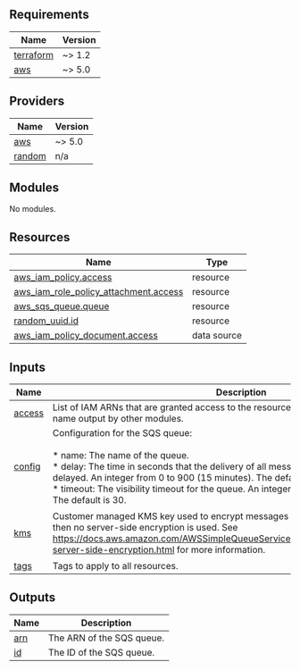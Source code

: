 <!-- BEGIN_TF_DOCS -->
## Requirements

| Name | Version |
|------|---------|
| <a name="requirement_terraform"></a> [terraform](#requirement\_terraform) | ~> 1.2 |
| <a name="requirement_aws"></a> [aws](#requirement\_aws) | ~> 5.0 |

## Providers

| Name | Version |
|------|---------|
| <a name="provider_aws"></a> [aws](#provider\_aws) | ~> 5.0 |
| <a name="provider_random"></a> [random](#provider\_random) | n/a |

## Modules

No modules.

## Resources

| Name | Type |
|------|------|
| [aws_iam_policy.access](https://registry.terraform.io/providers/hashicorp/aws/latest/docs/resources/iam_policy) | resource |
| [aws_iam_role_policy_attachment.access](https://registry.terraform.io/providers/hashicorp/aws/latest/docs/resources/iam_role_policy_attachment) | resource |
| [aws_sqs_queue.queue](https://registry.terraform.io/providers/hashicorp/aws/latest/docs/resources/sqs_queue) | resource |
| [random_uuid.id](https://registry.terraform.io/providers/hashicorp/random/latest/docs/resources/uuid) | resource |
| [aws_iam_policy_document.access](https://registry.terraform.io/providers/hashicorp/aws/latest/docs/data-sources/iam_policy_document) | data source |

## Inputs

| Name | Description | Type | Default | Required |
|------|-------------|------|---------|:--------:|
| <a name="input_access"></a> [access](#input\_access) | List of IAM ARNs that are granted access to the resource. These are typically the IAM role name output by other modules. | `list(string)` | `[]` | no |
| <a name="input_config"></a> [config](#input\_config) | Configuration for the SQS queue:<br><br>    * name:    The name of the queue.<br>    * delay:   The time in seconds that the delivery of all messages in the queue will be delayed. An integer from 0 to 900 (15 minutes). The default is 0.<br>    * timeout: The visibility timeout for the queue. An integer from 0 to 43200 (12 hours). The default is 30. | <pre>object({<br>    name    = string<br>    delay   = optional(number, 0)<br>    timeout = optional(number, 30)<br>  })</pre> | n/a | yes |
| <a name="input_kms"></a> [kms](#input\_kms) | Customer managed KMS key used to encrypt messages in the queue. If not provided, then no server-side encryption is used. See https://docs.aws.amazon.com/AWSSimpleQueueService/latest/SQSDeveloperGuide/sqs-server-side-encryption.html for more information. | <pre>object({<br>    arn = string<br>    id  = string<br>  })</pre> | `null` | no |
| <a name="input_tags"></a> [tags](#input\_tags) | Tags to apply to all resources. | `map(any)` | `{}` | no |

## Outputs

| Name | Description |
|------|-------------|
| <a name="output_arn"></a> [arn](#output\_arn) | The ARN of the SQS queue. |
| <a name="output_id"></a> [id](#output\_id) | The ID of the SQS queue. |
<!-- END_TF_DOCS -->